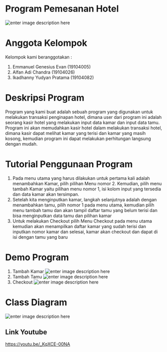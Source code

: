 # Program Pemesanan Hotel
![enter image description here](https://i.ibb.co/ScXmmTM/ittp.png)

# Anggota Kelompok
Kelompok kami beranggotakan :

 1. Emmanuel Genesius Evan (19104005)
 2. Alfan Adi Chandra (19104026)
 3. Ikadhanny Yudyan Pratama (19104082)

# Deskripsi Program
Program yang kami buat adalah sebuah program yang digunakan untuk melakukan transaksi penginapan hotel, dimana user dari program ini adalah seorang kasir hotel yang melakukan input data kamar dan input data tamu. Program ini akan memudahkan kasir hotel dalam melakukan transaksi hotel, dimana kasir dapat melihat kamar yang terisi dan kamar yang masih kosong, kemudian program ini dapat melakukan perhitungan langsung dengan mudah.


# Tutorial Penggunaan Program

 1. Pada menu utama yang harus dilakukan untuk pertama kali adalah menambahkan Kamar, pilih pilihan Menu nomor 2. Kemudian, pilih menu tambah Kamar yaitu pilihan menu nomor 1, isi kolom input yang tersedia dan data kamar akan tersimpan.
 2. Setelah kita menginputkan kamar, langkah selanjutnya adalah dengan menambahkan tamu, pilih nomor 1 pada menu utama, kemudian pilih menu tambah tamu dan akan tampil daftar tamu yang belum terisi dan bisa menginputkan data tamu dan pilihan kamar
 3. Untuk melakukan Checkout pilih Menu Checkout pada menu utama kemudian akan menampilkan daftar kamar yang sudah terisi dan inputkan nomor kamar dan selesai, kamar akan checkout dan dapat di isi dengan tamu yang baru

# Demo Program

 1. Tambah Kamar
 ![enter image description here](https://s2.gifyu.com/images/pbo1.gif)
 2. Tambah Tamu
 ![enter image description here](https://s2.gifyu.com/images/pbo2.gif)
 3. Checkout
 ![enter image description here](https://s2.gifyu.com/images/pbo3.gif)

# Class Diagram
![enter image description here](https://i.ibb.co/Yf3KL3r/Class-Diagram-Hotel-2-1.png)

## Link Youtube

https://youtu.be/_KqXCE-00NA
